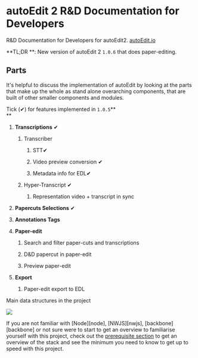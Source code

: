 # autoEdit 2 R&D Documentation for Developers

R&D Documentation for Developers for autoEdit2. [autoEdit.io](/www.autoEdit.io)

**TL;DR **: New version of autoEdit 2 `1.0.6` that does paper-editing.


## **Parts**

It's helpful to discuss the implementation of autoEdit by looking at the parts that make up the whole as stand alone overarching components, that are built of other smaller components and modules.

Tick \(✔\) for features implemented in `1.0.5`**    
**

1. **Transcriptions** ✔

   1. Transcriber

      1. STT✔

      2. Video preview conversion ✔

      3. Metadata info for EDL✔

   2. Hyper-Transcript ✔

      1. Representation video + transcript in sync

2. **Papercuts Selections** ✔

3. **Annotations Tags**

4. **Paper-edit**

   1. Search and filter paper-cuts and transcriptions

   2. D&D papercut in paper-edit

   3. Preview paper-edit

5. **Export**

   1. Paper-edit export to EDL

Main data structures in the project

![](https://docs.google.com/drawings/d/slSCkfwYW5hCSyJSEP8ggjg/image?w=624&h=221&rev=90&ac=1)



If you are not familiar with [Node][node], [NWJS][nwjs], [backbone][backbone] or not sure were to start to get an overview to familiarise yourself with this project, check out the [prerequisite section](/jsdoc_docs/tutorial-prerequisites.html) to get an overview of the stack and see the minimum you need to know to get up to speed with this project.


